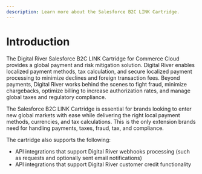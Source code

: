 ```yaml
---
description: Learn more about the Salesforce B2C LINK Cartridge.
---
```


# Introduction

The Digital River Salesforce B2C LINK Cartridge for Commerce Cloud provides a global payment and risk mitigation solution. Digital River enables localized payment methods, tax calculation, and secure localized payment processing to minimize declines and foreign transaction fees. Beyond payments, Digital River works behind the scenes to fight fraud, minimize chargebacks, optimize billing to increase authorization rates, and manage global taxes and regulatory compliance.&#x20;

The Salesforce B2C LINK Cartridge is essential for brands looking to enter new global markets with ease while delivering the right local payment methods, currencies, and tax calculations. This is the only extension brands need for handling payments, taxes, fraud, tax, and compliance.

The cartridge also supports the following:

* API integrations that support Digital River webhooks processing (such as requests and optionally sent email notifications)
* API integrations that support Digital River customer credit functionality
